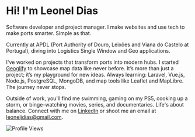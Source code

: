# Hi! I'm Leonel Dias

Software developer and project manager. I make websites and use tech to make ports smarter. Simple as that. 

Currently at APDL (Port Authority of Douro, Leixões and Viana do Castelo at Portugal), diving into Logistics Single Window and Geo applications. 

I've worked on projects that transform ports into modern hubs. I started [Geoglify](https://geoglify.com/) to showcase map data like never before. It’s more than just a project; it’s my playground for new ideas. Always learning: Laravel, Vue.js, Node.js, PostgreSQL, MongoDB, and map tools like Leaflet and MapLibre. The journey never stops.

Outside of work, you'll find me swimming, gaming on my PS5, cooking up a storm, or binge-watching movies, series, and documentaries. Life's about balance.
Connect with me on  [LinkedIn](https://www.linkedin.com/in/leoneljdias) or shoot me an email at [leoneljdias@gmail.com](mailto:leoneljdias@gmail.com).

![Profile Views](https://komarev.com/ghpvc/?username=leoneljdias&color=blue&style=flat-square)
